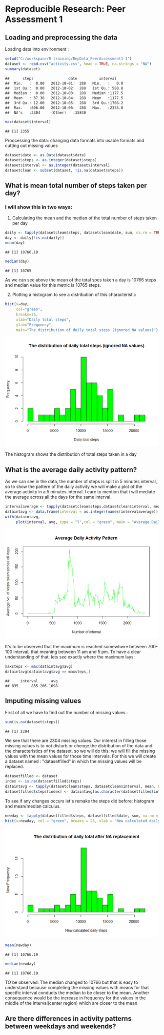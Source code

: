# Reproducible Research: Peer Assessment 1


## Loading and preprocessing the data
Loading data into environment :

```r
setwd("C:/workspace/R training/RepData_PeerAssessment1-1")
dataset <- read.csv("activity.csv", head = TRUE, na.strings = "NA")
summary(dataset)
```

```
##      steps                date          interval     
##  Min.   :  0.00   2012-10-01:  288   Min.   :   0.0  
##  1st Qu.:  0.00   2012-10-02:  288   1st Qu.: 588.8  
##  Median :  0.00   2012-10-03:  288   Median :1177.5  
##  Mean   : 37.38   2012-10-04:  288   Mean   :1177.5  
##  3rd Qu.: 12.00   2012-10-05:  288   3rd Qu.:1766.2  
##  Max.   :806.00   2012-10-06:  288   Max.   :2355.0  
##  NA's   :2304     (Other)   :15840
```

```r
max(dataset$interval)
```

```
## [1] 2355
```
Proocessing the data: changing data formats into usable formats and cutting out missing values

```r
dataset$date <- as.Date(dataset$date)
dataset$steps <- as.integer(dataset$steps)
dataset$interval <- as.integer(dataset$interval)
datasetclean <- subset(dataset, !is.na(dataset$steps))
```

## What is mean total number of steps taken per day?
### I will show this in two ways:
1. Calculating the mean and the median of the total number of steps taken per day

```r
daily <- tapply(datasetclean$steps, datasetclean$date, sum, na.rm = TRUE, simplify = TRUE)
day <- daily[!is.na(daily)]
mean(day)
```

```
## [1] 10766.19
```

```r
median(day)
```

```
## [1] 10765
```
As we can see above the mean of the total spes taken a day is 10766 steps and median value for this metric is 10765 steps.

2. Plotting a histogram to see a distribution of this characteristic


```r
hist(x=day,
     col="green",
     breaks=25,
     xlab="Daily total steps",
     ylab="Frequency",
     main="The distribution of daily total steps (ignored NA values)")
```

![](PA1_template_files/figure-html/unnamed-chunk-4-1.png)<!-- -->

The histogram shows the distribution of total steps taken in a day

## What is the average daily activity pattern?

As we can see in the data, the number of steps is split in 5 minutes interval, so to show the pattern of the daily activity we will make a plot of the average activity in a 5 minutes interval. I care to mention that i will mediate the average across all the days for the same interval.


```r
intervalaverage <- tapply(datasetclean$steps,datasetclean$interval, mean, na.rm = TRUE, simplify = TRUE)
dataintavg <- data.frame(interval = as.integer(names(intervalaverage)), avg = intervalaverage)
with(dataintavg,
     plot(interval, avg, type = "l",col = "green", main = "Average Daily Activity Pattern", xlab = "Number of interval", ylab = "Average No. of steps taken across all days"))
```

![](PA1_template_files/figure-html/unnamed-chunk-5-1.png)<!-- -->

It's to be observed that the maximum is reached somewhwre between 700-100 interval, that meaning between 11 am and 5 pm. To have a clear understanding of that, lets see exactly where the maximum lays:


```r
maxsteps <- max(dataintavg$avg)
dataintavg[dataintavg$avg == maxsteps,]
```

```
##     interval      avg
## 835      835 206.1698
```
## Imputing missing values

First of all we have to find out the number of missing values :

```r
sum(is.na(dataset$steps))
```

```
## [1] 2304
```

We see that there are 2304 missing values. Our interest in filling those missing values is to not disturb or chenge the distribution of the data and the characteristics of the dataset, so we will do this: we will fill the missing values with the mean values for those time intervals. For this we will create a dataset named : "datasetfilled" in which the missing values will be replaced.


```r
datasetfilled <- dataset
index <- is.na(datasetfilled$steps)
dataintavg <- tapply(datasetclean$steps, datasetclean$interval, mean, na.rm = TRUE, simplify = TRUE)
datasetfilled$steps[index] <- dataintavg[as.character(datasetfilled$interval[index])]
```

To see if any changes occurs let's remake the steps did before: histogram and mean/median calculus.


```r
newday <- tapply(datasetfilled$steps, datasetfilled$date, sum, na.rm = TRUE, simplify = TRUE)
hist(x=newday, col = "green", breaks = 25, xlab = "New calculated daily steps", ylab = "New Frequency", main = "The distribution of daily total after NA replacement")
```

![](PA1_template_files/figure-html/unnamed-chunk-9-1.png)<!-- -->

```r
mean(newday)
```

```
## [1] 10766.19
```

```r
median(newday)
```

```
## [1] 10766.19
```

TO be observed: The median changed to 10766 but that is easy to understand because completing the missing values with means for that specific interval conducts the median to be closer to the mean. Another consequence would be the increase in frequency for the values in the middle of the interval(center region) which are closer to the mean.

## Are there differences in activity patterns between weekdays and weekends?
